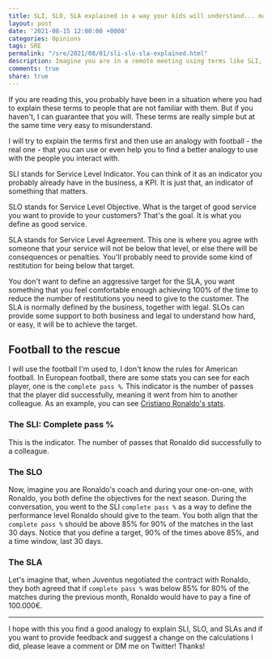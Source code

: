 ```yaml
---
title: SLI, SLO, SLA explained in a way your kids will understand... maybe
layout: post
date: '2021-08-15 12:00:00 +0000'
categories: Opinions
tags: SRE
permalink: "/sre/2021/08/01/sli-slo-sla-explained.html"
description: Imagine you are in a remote meeting using terms like SLI, SLO, or SLA, and your kid asks you what it means? How would you explain it to them? Or maybe you need to explain it to your boss or a colleague. In this article, I will try to put SLI, SLO, and SLA in a way even your kids would understand... maybe.
comments: true
share: true
---
```


If you are reading this, you probably have been in a situation where you had to explain these terms to people that are not familiar with them. But if you haven't, I can guarantee that you will. These terms are really simple but at the same time very easy to misunderstand.

I will try to explain the terms first and then use an analogy with football - the real one - that you can use or even help you to find a better analogy to use with the people you interact with.

SLI stands for Service Level Indicator. You can think of it as an indicator you probably already have in the business, a KPI. It is just that, an indicator of something that matters.

SLO stands for Service Level Objective. What is the target of good service you want to provide to your customers? That's the goal. It is what you define as good service.

SLA stands for Service Level Agreement. This one is where you agree with someone that your service will not be below that level, or else there will be consequences or penalties. You'll probably need to provide some kind of restitution for being below that target.

You don't want to define an aggressive target for the SLA, you want something that you feel comfortable enough achieving 100% of the time to reduce the number of restitutions you need to give to the customer. The SLA is normally defined by the business, together with legal. SLOs can provide some support to both business and legal to understand how hard, or easy, it will be to achieve the target.

## Football to the rescue

I will use the football I'm used to, I don't know the rules for American football. In European football, there are some stats you can see for each player, one is the `complete pass %`. This indicator is the number of passes that the player did successfully, meaning it went from him to another colleague. As an example, you can see [Cristiano Ronaldo's stats](https://www.infogol.net/en/player/cristiano-ronaldo/1892).

### The SLI: Complete pass %

This is the indicator. The number of passes that Ronaldo did successfully to a colleague.

### The SLO

Now, imagine you are Ronaldo's coach and during your one-on-one, with Ronaldo, you both define the objectives for the next season. During the conversation, you went to the SLI `complete pass %` as a way to define the performance level Ronaldo should give to the team. You both align that the `complete pass %` should be above 85% for 90% of the matches in the last 30 days. Notice that you define a target, 90% of the times above 85%, and a time window, last 30 days.

### The SLA

Let's imagine that, when Juventus negotiated the contract with Ronaldo, they both agreed that if `complete pass %` was below 85% for 80% of the matches during the previous month, Ronaldo would have to pay a fine of 100.000€.

---

I hope with this you find a good analogy to explain SLI, SLO, and SLAs and if you want to provide feedback and suggest a change on the calculations I did, please leave a comment or DM me on Twitter! Thanks!